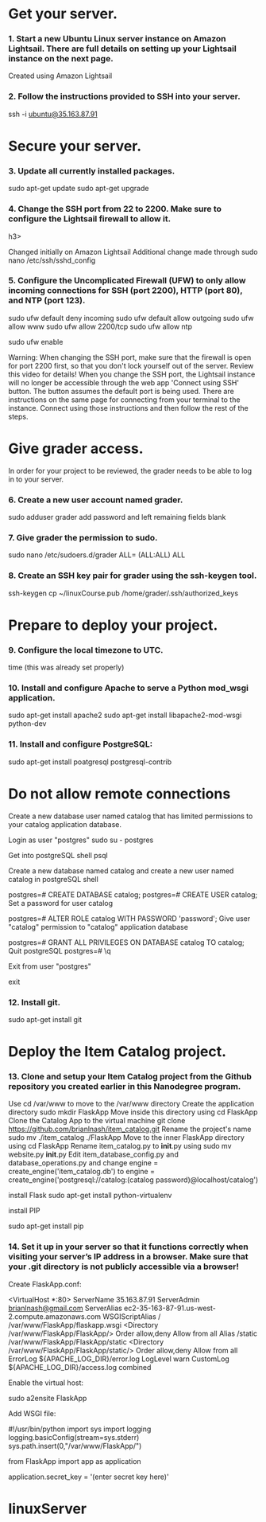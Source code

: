 <h1>Get your server.</H1>

<h3>1. Start a new Ubuntu Linux server instance on Amazon Lightsail. There are full details on setting up your Lightsail instance on the next page.</h3>

Created using Amazon Lightsail

<h3>2. Follow the instructions provided to SSH into your server.</H3>

ssh -i ubuntu@35.163.87.91

<h1>Secure your server.</h1>
<h3>3. Update all currently installed packages.</h3>

sudo apt-get update
sudo apt-get upgrade

<h3>4. Change the SSH port from 22 to 2200. Make sure to configure the Lightsail firewall to allow it.</h3>h3>

Changed initially on Amazon Lightsail
Additional change made through sudo nano /etc/ssh/sshd_config

<h3>5. Configure the Uncomplicated Firewall (UFW) to only allow incoming connections for SSH (port 2200), HTTP (port 80), and NTP (port 123).</h3>

sudo ufw default deny incoming
sudo ufw default allow outgoing
sudo ufw allow www
sudo ufw allow 2200/tcp
sudo ufw allow ntp

sudo ufw enable

Warning: When changing the SSH port, make sure that the firewall is open for port 2200 first, so that you don't lock yourself out of the server. Review this video for details! When you change the SSH port, the Lightsail instance will no longer be accessible through the web app 'Connect using SSH' button. The button assumes the default port is being used. There are instructions on the same page for connecting from your terminal to the instance. Connect using those instructions and then follow the rest of the steps.


<h1>Give grader access.</h1>
In order for your project to be reviewed, the grader needs to be able to log in to your server.

<h3>6. Create a new user account named grader.</h3>

sudo adduser grader
add password and left remaining fields blank

<h3>7. Give grader the permission to sudo.</h3>

sudo nano /etc/sudoers.d/grader ALL= (ALL:ALL) ALL

<h3>8. Create an SSH key pair for grader using the ssh-keygen tool.</h3>

ssh-keygen
cp ~/linuxCourse.pub /home/grader/.ssh/authorized_keys

<h1>Prepare to deploy your project.</h1>
<h3>9. Configure the local timezone to UTC.</h3>

time  (this was already set properly)

<h3>10. Install and configure Apache to serve a Python mod_wsgi application.</h3>

sudo apt-get install apache2
sudo apt-get install libapache2-mod-wsgi python-dev

<h3>11. Install and configure PostgreSQL:</h3>

sudo apt-get install poatgresql postgresql-contrib

<h1>Do not allow remote connections</h1>

Create a new database user named catalog that has limited permissions to your catalog application database.

Login as user "postgres" sudo su - postgres

Get into postgreSQL shell psql

Create a new database named catalog and create a new user named catalog in postgreSQL shell

postgres=# CREATE DATABASE catalog;
postgres=# CREATE USER catalog;
Set a password for user catalog

postgres=# ALTER ROLE catalog WITH PASSWORD 'password';
Give user "catalog" permission to "catalog" application database

postgres=# GRANT ALL PRIVILEGES ON DATABASE catalog TO catalog;
Quit postgreSQL postgres=# \q

Exit from user "postgres"

exit

<h3>12. Install git.</h3>

sudo apt-get install git

<h1>Deploy the Item Catalog project.</h1>
<h3>13. Clone and setup your Item Catalog project from the Github repository you created earlier in this Nanodegree program.</h3>

Use cd /var/www to move to the /var/www directory
Create the application directory sudo mkdir FlaskApp
Move inside this directory using cd FlaskApp
Clone the Catalog App to the virtual machine git clone https://github.com/brianlnash/item_catalog.git
Rename the project's name sudo mv ./item_catalog ./FlaskApp
Move to the inner FlaskApp directory using cd FlaskApp
Rename item_catalog.py to __init__.py using sudo mv website.py __init__.py
Edit item_database_config.py and database_operations.py  and change engine = create_engine('item_catalog.db') to engine = create_engine('postgresql://catalog:(catalog password)@localhost/catalog')

install Flask
sudo apt-get install python-virtualenv

install PIP

sudo apt-get install pip

<h3>14. Set it up in your server so that it functions correctly when visiting your server’s IP address in a browser. Make sure that your .git directory is not publicly accessible via a browser!</h3>

Create FlaskApp.conf:

<VirtualHost *:80>
        ServerName 35.163.87.91
        ServerAdmin brianlnash@gmail.com
        ServerAlias ec2-35-163-87-91.us-west-2.compute.amazonaws.com
        WSGIScriptAlias / /var/www/FlaskApp/flaskapp.wsgi
        <Directory /var/www/FlaskApp/FlaskApp/>
                Order allow,deny
                Allow from all
        </Directory>
        Alias /static /var/www/FlaskApp/FlaskApp/static
        <Directory /var/www/FlaskApp/FlaskApp/static/>
                Order allow,deny
                Allow from all
        </Directory>
        ErrorLog ${APACHE_LOG_DIR}/error.log
        LogLevel warn
        CustomLog ${APACHE_LOG_DIR}/access.log combined
</VirtualHost>

Enable the virtual host:

sudo a2ensite FlaskApp

Add WSGI file:

#!/usr/bin/python
import sys
import logging
logging.basicConfig(stream=sys.stderr)
sys.path.insert(0,"/var/www/FlaskApp/")

from FlaskApp import app as application

application.secret_key = '(enter secret key here)'

# linuxServer
